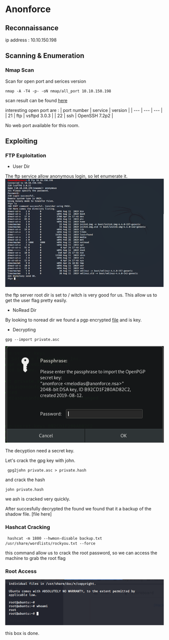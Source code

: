 # Anonforce

## Reconnaissance

ip address : 10.10.150.198

## Scanning & Enumeration

### Nmap Scan

Scan for open port and serices version

```shell
nmap -A -T4 -p- -oN nmap/all_port 10.10.150.198
```

scan result can be found [here](nmap/all_port)

interesting open port are  :
| port number | service | version |
| --- | --- | --- |
| 21 | ftp | vsftpd 3.0.3 |
| 22 | ssh | OpenSSH 7.2p2 |

No web port available for this room.

## Exploiting

### FTP Exploitation

* User Dir

The ftp service allow anonymous login, so let enumerate it.
![Ftp Anonymous](img/ftp-anonymous.png)

the ftp server root dir is set to / witch is very good for us.
This allow us to get the user flag pretty easily.

* NoRead Dir

By looking to noread dir we found a pgp encrypted [file](finding) and is key.

* Decrypting
  
```shell
gpg --import private.asc
```

![Secret Key](img/secretkey.png)

The decyption need a secret key.

Let's crack the gpg key with john.

```shell
 gpg2john private.asc > private.hash
```

and crack the hash

```shell
john private.hash
```

we ash is cracked very quickly.

After succesfully decrypted the found we found that it a backup of the shadow file.
[file here]

### Hashcat Cracking

```shell
 hashcat -m 1800 --hwmon-disable backup.txt /usr/share/wordlists/rockyou.txt --force
```

this command allow us to crack the root password, so we can access the machine to grab the root flag

### Root Access

![root access](img/root.png)

this box is done.
